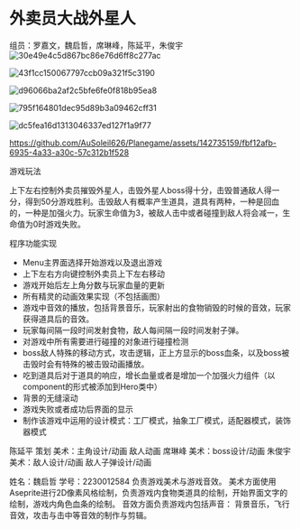 # 外卖员大战外星人
组员：罗嘉文，魏启哲，席琳峰，陈延平，朱俊宇
![30e49e4c5d867bc86e76d6ff8c277ac](https://github.com/AuSoleil626/Planegame/assets/142735159/962bb229-f11c-4311-a6c8-58aae6771d49)

![43f1cc150067797ccb09a321f5c3190](https://github.com/AuSoleil626/Planegame/assets/142735159/30c3d7cd-e603-4655-9a52-8280ddd97b09)

![d96066ba2af2c5bfe6fe0f818b95ea8](https://github.com/AuSoleil626/Planegame/assets/142735159/b52a3475-eea7-4bc6-89d7-701b8785ac42)

![795f164801dec95d89b3a09462cff31](https://github.com/AuSoleil626/Planegame/assets/142735159/7f1684fd-fc14-40b1-a047-4c9ccaadfb76)

![dc5fea16d1313046337ed127f1a9f77](https://github.com/AuSoleil626/Planegame/assets/142735159/29654ce6-f303-403a-bd2d-059e2d7e3e08)



https://github.com/AuSoleil626/Planegame/assets/142735159/fbf12afb-6935-4a33-a30c-57c312b1f528


游戏玩法

上下左右控制外卖员摧毁外星人，击毁外星人boss得十分，击毁普通敌人得一分，得到50分游戏胜利。击毁敌人有概率产生道具，道具有两种，一种是回血的，一种是加强火力。玩家生命值为3，被敌人击中或者碰撞到敌人将会减一，生命值为0时游戏失败。

程序功能实现
- Menu主界面选择开始游戏以及退出游戏
- 上下左右方向键控制外卖员上下左右移动
- 游戏开始后左上角分数与玩家血量的更新
- 所有精灵的动画效果实现（不包括画图）
- 游戏中音效的播放，包括背景音乐，玩家射出的食物销毁的时候的音效，玩家获得道具后的音效。
- 玩家每间隔一段时间发射食物，敌人每间隔一段时间发射子弹。
- 对游戏中所有需要进行碰撞的对象进行碰撞检测
- boss敌人特殊的移动方式，攻击逻辑，正上方显示的boss血条，以及boss被击毁时会有特殊的被击毁动画播放。
- 吃到道具后对于道具的响应，增长血量或者是增加一个加强火力组件（以component的形式被添加到Hero类中）
- 背景的无缝滚动
- 游戏失败或者成功后界面的显示
- 制作该游戏中运用的设计模式：工厂模式，抽象工厂模式，适配器模式，装饰器模式

陈延平  策划 美术：主角设计/动画 敌人动画
席琳峰  美术：boss设计/动画 
朱俊宇  美术：敌人设计/动画 敌人子弹设计/动画


姓名：魏启哲
学号：2230012584
负责游戏美术与游戏音效。
美术方面使用Aseprite进行2D像素风格绘制，负责游戏内食物类道具的绘制，开始界面文字的绘制，游戏内角色血条的绘制。
音效方面负责游戏内包括声音：
背景音乐，飞行音效，攻击与击中等音效的制作与剪辑。
